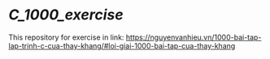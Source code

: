 # _C_1000_exercise_
This repository for exercise in link: https://nguyenvanhieu.vn/1000-bai-tap-lap-trinh-c-cua-thay-khang/#loi-giai-1000-bai-tap-cua-thay-khang
